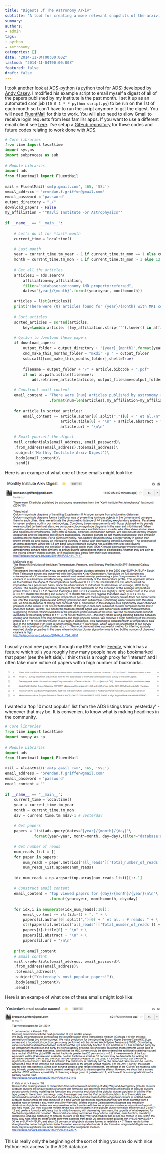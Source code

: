 ```yaml
---
title: "Digests Of The Astronomy Arxiv"
subtitle: 'A tool for creating a more relevant snapshots of the arxiv.'
summary: 
authors:
- admin
tags:
- python
- astronomy
categories: []
date: "2014-11-04T00:00:00Z"
lastmod: "2014-11-04T00:00:00Z"
featured: false
draft: false
---
```


I took another look at [ADS-python](https://github.com/andycasey/ads) (a python tool for ADS) developed by [Andy Casey](http://astrowizici.st/). I modified his example script to email myself a digest of all of the papers published by my institute in the past month. I set it up as an automated cron job (`10 0 1 * * python script.py`) to be run on the 1st of each month so I don't have to run the script anymore to get the digest. You will need [FluentMail](https://github.com/alexandrevicenzi/fluentmail) for this to work. You will also need to allow Gmail to receive login requests from less familiar apps. If you want to use a different email client see [here](https://github.com/alexandrevicenzi/fluentmail#common-smtp-servers). I've setup a [GitHub repository](http://www.github.com/bgriffen/ads.git) for these codes and future codes relating to work done with ADS.

```python
# Core libraries
from time import localtime
import sys,os
import subprocess as sub

# Module Libraries
import ads
from fluentmail import FluentMail

mail = FluentMail('smtp.gmail.com', 465, 'SSL')
email_address = 'brendan.f.griffen@gmail.com'
email_password = 'password'
output_directory = "./"
download_papers = False
my_affiliation = '"Kavli Institute For Astrophysics"'

if __name__ == "__main__":

    # Let's do it for *last* month
    current_time = localtime()

    # Last month
    year = current_time.tm_year - 1 if current_time.tm_mon == 1 else current_time.tm_year
    month = current_time.tm_mon - 1 if current_time.tm_mon > 1 else 12
    
    # Get all the articles
    articles1 = ads.search(
        affiliation=my_affiliation,
        filter="database:astronomy AND property:refereed",
        dates="{year}/{month}".format(year=year, month=month))

    articles = list(articles1)
    print("There were {0} articles found for {year}/{month} with MKI co-authors.".format(len(articles),year=year, month=month))

    # Sort articles
    sorted_articles = sorted(articles,
        key=lambda article: [(my_affiliation.strip('"').lower() in affiliation.lower()) for affiliation in article.aff].index(True))

    # Option to download these papers
    if download_papers:
        output_folder = output_directory + "{year}_{month}".format(year=year,month=month)
        cmd_make_this_months_folder = "mkdir -p " + output_folder
        sub.call([cmd_make_this_months_folder],shell=True)

        filename = output_folder + "/" + article.bibcode + ".pdf"
        if not os.path.isfile(filename):
            ads.retrieve_article(article, output_filename=output_folder + "/" + article.bibcode + ".pdf")

    # Construct email content
    email_content = "There were {num} articles published by astronomy researchers from the {my_affiliation} last month ({year}/{month})"\
                    .format(num=len(articles),my_affiliation=my_affiliation,year=year,month=month)

    for article in sorted_articles:
        email_content += article.author[0].split(",")[0] + " et al.\n" +\
                         article.title[0] + "\n" + article.abstract + "\n" +\
                         article.url + "\n\n"

    # Email yourself the digest
    mail.credentials(email_address, email_password)\
    .from_address(email_address).to(email_address)\
    .subject('Monthly Institute Arxiv Digest')\
    .body(email_content)\
    .send()

```

Here is an example of what one of these emails might look like:

[![Digest](./images/monthly_arxiv_digest.png)](./images/monthly_arxiv_digest.png)

I usually read new papers through my RSS reader [Feedly](http://www.feedly.com), which has a feature which tells you roughly how many people have also bookmarked that paper (see the left side). I think this is a rough proxy for 'interest' and I often take more notice of papers with a high number of bookmarks.

[![Most popular](./images/feedly_popular_papers.png)](./images/feedly_popular_papers.png)

 I wanted a 'top 10 most popular' list from the ADS listings from 'yesterday' - whenever that may be. It is convenient to know what is making headlines in the community.

```python
# Core libraries
from time import localtime
import numpy as np

# Module Libraries
import ads
from fluentmail import FluentMail

mail = FluentMail('smtp.gmail.com', 465, 'SSL')
email_address = 'brendan.f.griffen@gmail.com'
email_password = 'password'
email_content = ""

if __name__ == "__main__":
    current_time = localtime()
    year = current_time.tm_year
    month = current_time.tm_mon
    day = current_time.tm_mday-1 # yesterday
    
    # Get papers
    papers = list(ads.query(dates="{year}/{month}/{day}"\
            .format(year=year, month=month, day=day),filter="database:astronomy", rows=200))

    # Get number of reads
    num_reads_list = []
    for paper in papers:
        num_reads = paper.metrics['all_reads']['Total_number_of_reads']
        num_reads_list.append(num_reads)
    
    idx_num_reads = np.argsort(np.array(num_reads_list))[::-1]
    
    # Construct email content
    email_content = "Top viewed papers for {day}/{month}/{year}\n\n"\
                    .format(year=year, month=month, day=day)

    for idx,i in enumerate(idx_num_reads[:10]):
        email_content += str(idx+1) + ". " + \
        papers[i].author[0].split(",")[0] + " et al. > # reads: " + \
        str(papers[i].metrics['all_reads']['Total_number_of_reads']) + "\n" + \
        papers[i].title[0] + "\n" + \
        papers[i].abstract + "\n" + \
        papers[i].url + "\n\n"
    
    print email_content
    # Email content
    mail.credentials(email_address, email_password)\
    .from_address(email_address)\
    .to(email_address)\
    .subject("Yesterday's most popular papers!")\
    .body(email_content)\
    .send()

```

Here is an example of what one of these emails might look like:

[![Most popular](./images/yesterdays_most_popular.png)](./images/yesterdays_most_popular.png)

This is really only the beginning of the sort of thing you can do with nice Python-esk access to the ADS database.


